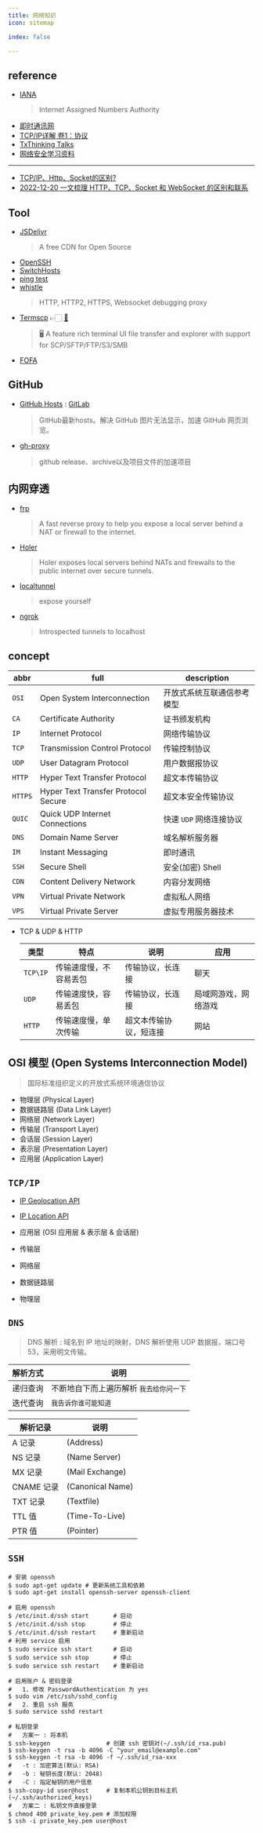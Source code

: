```yaml
---
title: 网络知识
icon: sitemap

index: false

---
```


<!-- more -->

## reference

- [IANA](https://www.iana.org/)
    > Internet Assigned Numbers Authority
- [即时通讯网](http://www.52im.net/)
- [TCP/IP详解 卷1：协议](http://www.52im.net/topic-tcpipvol1.html)
- [TxThinking Talks](https://talks.txthinking.com/)
- [网络安全学习资料](https://github.com/findneo/Newbie-Security-List)

------

- [TCP/IP、Http、Socket的区别?](https://www.zhihu.com/question/39541968)
- [2022-12-20 一文梳理 HTTP、TCP、Socket 和 WebSocket 的区别和联系](https://xie.infoq.cn/article/95f80659760d8dd230db7b548)

## Tool

- [JSDelivr](https://www.jsdelivr.com) 
    > A free CDN for Open Source
- [OpenSSH](https://github.com/openssh/openssh-portable)
- [SwitchHosts](https://github.com/oldj/SwitchHosts)
- [ping test](https://ping.chinaz.com/)
- [whistle](https://github.com/avwo/whistle)
    > HTTP, HTTP2, HTTPS, Websocket debugging proxy
- [Termscp](https://termscp.veeso.dev/) 👉🏻 [🐙](https://github.com/veeso/termscp)
    > 🖥 A feature rich terminal UI file transfer and explorer with support for SCP/SFTP/FTP/S3/SMB 
- [FOFA](https://fofa.info/)
    > 

## GitHub

- [GitHub Hosts](https://github.com/ineo6/hosts/) : [GitLab](https://gitlab.com/ineo6/hosts/)
    > GitHub最新hosts。解决 GitHub 图片无法显示，加速 GitHub 网页浏览。
- [gh-proxy](https://github.com/hunshcn/gh-proxy)
    > github release、archive以及项目文件的加速项目

## 内网穿透

- [frp](https://github.com/fatedier/frp)
  > A fast reverse proxy to help you expose a local server behind a NAT or firewall to the internet.
- [Holer](https://github.com/Wisdom-Projects/holer)
  > Holer exposes local servers behind NATs and firewalls to the public internet over secure tunnels.
- [localtunnel](https://github.com/localtunnel/localtunnel)
  > expose yourself
- [ngrok](https://github.com/inconshreveable/ngrok)
  > Introspected tunnels to localhost

## concept

| abbr      | full  | description
| --        | --    | --
| `OSI`     | Open System Interconnection           | 开放式系统互联通信参考模型
| `CA`      | Certificate Authority                 | 证书颁发机构
| `IP`      | Internet Protocol                     | 网络传输协议
| `TCP`     | Transmission Control Protocol         | 传输控制协议
| `UDP`     | User Datagram Protocol                | 用户数据报协议
| `HTTP`    | Hyper Text Transfer Protocol          | 超文本传输协议
| `HTTPS`   | Hyper Text Transfer Protocol Secure   | 超文本安全传输协议
| `QUIC`    | Quick UDP Internet Connections        | 快速 `UDP` 网络连接协议
| `DNS`     | Domain Name Server                    | 域名解析服务器
| `IM`      | Instant Messaging                     | 即时通讯
| `SSH`     | Secure Shell                          | 安全(加密) Shell
| `CDN`     | Content Delivery Network              | 内容分发网络
| `VPN`     | Virtual Private Network               | 虚拟私人网络
| `VPS`     |Virtual Private Server                 | 虚拟专用服务器技术

- TCP & UDP & HTTP

  | 类型 | 特点 | 说明 | 应用
  | --- | --- | --- | ---
  | `TCP\IP`  | 传输速度慢，不容易丢包   | 传输协议，长连接          | 聊天
  | `UDP`     | 传输速度快，容易丢包     | 传输协议，长连接          | 局域网游戏，网络游戏
  | `HTTP`    | 传输速度慢，单次传输     | 超文本传输协议，短连接     | 网站

## OSI 模型 (Open Systems Interconnection Model)
> 国际标准组织定义的开放式系统环境通信协议

- 物理层 (Physical Layer)
- 数据链路层 (Data Link Layer)
- 网络层 (Network Layer)
- 传输层 (Transport Layer)
- 会话层 (Session Layer)
- 表示层 (Presentation Layer)
- 应用层 (Application Layer)

## `TCP/IP`

- [IP Geolocation API](https://ip-api.com/)
- [IP Location API](https://ipapi.co/)

- 应用层 (OSI 应用层 & 表示层 & 会话层)
- 传输层
- 网络层
- 数据链路层
- 物理层

## `DNS`
> DNS 解析 : 域名到 IP 地址的映射，DNS 解析使用 UDP 数据报，端口号 53，采用明文传输。

  | 解析方式 | 说明
  | -- | --
  | 递归查询 | 不断地自下而上遍历解析 `我去给你问一下`
  | 迭代查询 | `我告诉你谁可能知道`

  | 解析记录 | 说明
  | -- | --
  | A 记录        | (Address) 
  | NS 记录       | (Name Server) 
  | MX 记录       | (Mail Exchange) 
  | CNAME 记录    | (Canonical Name) 
  | TXT 记录      | (Textfile)
  | TTL 值        | (Time-To-Live) 
  | PTR 值        | (Pointer)

## `SSH`

  ```shell
  # 安装 openssh
  $ sudo apt-get update # 更新系统工具和依赖
  $ sudo apt-get install openssh-server openssh-client
    
  # 启用 openssh
  $ /etc/init.d/ssh start       # 启动
  $ /etc/init.d/ssh stop        # 停止
  $ /etc/init.d/ssh restart     # 重新启动
  # 利用 service 启用
  $ sudo service ssh start      # 启动
  $ sudo service ssh stop       # 停止
  $ sudo service ssh restart    # 重新启动

  # 启用账户 & 密码登录
  #   1. 修改 PasswordAuthentication 为 yes
  $ sudo vim /etc/ssh/sshd_config 
  #   2. 重启 ssh 服务
  $ sudo service sshd restart

  # 私钥登录
  #   方案一 : 将本机
  $ ssh-keygen                # 创建 ssh 密钥对(~/.ssh/id_rsa.pub)
  $ ssh-keygen -t rsa -b 4096 -C "your_email@example.com" 
  $ ssh-keygen -t rsa -b 4096 -f ~/.ssh/id_rsa-xxx
  #   -t : 加密算法(默认: RSA)
  #   -b : 秘钥长度(默认: 2048)
  #   -C : 指定秘钥的用户信息
  $ ssh-copy-id user@host     # 复制本机公钥到目标主机(~/.ssh/authorized_keys)
  #   方案二 : 私钥文件直接登录
  $ chmod 400 private_key.pem # 添加权限
  $ ssh -i private_key.pem user@host 
  ```